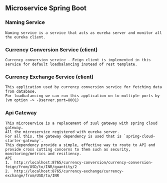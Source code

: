 ## Microservice Spring Boot
### Naming Service
    Naming service is a service that acts as eureka server and monitor all the eureka client.
### Currency Conversion Service (client)
    Currency conversion service - Feign client is implemented in this service for default loadbalancing instead of rest template. 
### Currency Exchange Service (client)
    This application used by currency conversion service for fetching data from database.
    For loadbalancing we can run this application on to multiple ports by (vm option -> -Dserver.port=8001)
### Api Gateway 
    This microservice is a replacement of zuul gateway with spring cloud gateway.
    All the microservice registered with eureka server. 
    For all this, the gateway dependency is used that is `spring-cloud-starter-gateway`.
    This dependency provide a simple, effective way to route to API and provide cross cutting concerns to them such as security, monitoring/metrics and resiliency.
    API
    1.  http://localhost:8765/currency-conversion/currency-conversion-feign/from/USD/to/INR/quantity/2
    2.  http://localhost:8765/currency-exchange/currency-exchange/from/USD/to/INR
    